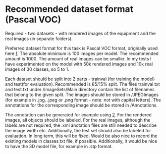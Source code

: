 # Recommended dataset format (Pascal VOC)

Required - two datasets - with rendered images of the equipment and the real images (in separate folders).

Preferred dataset format for this task is Pascal VOC format, originally used here [1](https://paperswithcode.com/dataset/pascal-voc/). The absolute minimum is 100 images per model. 
The recommended amount is 1000. 
The amount of real images can be smaller. 
In my tests I have experimented on the model with 50k rendered images and 10k real images of 30 classes, so 5 to 1. 

Each dataset should be split into 2 parts - trainval (for training the model) and test(for evaluation). Recommended is 85/15% split. 
The files trainval.txt and test.txt under /ImageSets/Main directory contain the list of filenames that belong to the given split. 
The images should be stored in /JPEGImages (for example in .jpg, .jpeg or .png format - note: not with capital letters). 
The annotations for the corresponding image should be stored in /Annotations.

The annotation can be generated for example using [2](https://github.com/heartexlabs/labelImg/). For the rendered images, all objects should be labeled. 
For the real images, although the labels are not required, the .xml anotation files are still needed to describe the image width etc. 
Additionally, the test set should also be labeled for evaluation.
In long term, this will be fixed.
Would be also nice to record the existing models in classes.txt file, if possible. 
Additionally, it would be nice to have the 3D model file, for example in .stp format.

